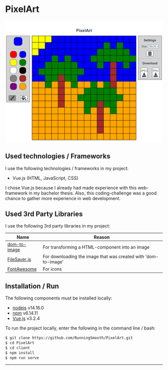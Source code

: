 # PixelArt

![Pixel Art Beispiel](pixel_art_demo.png)

## Used technologies / Frameworks

I use the following technologies / frameworks in my project:

- Vue.js (HTML, JavaScript, CSS)

I chose Vue.js because I already had made experience with this web-framework in my bachelor thesis. Also, this 
coding-challenge was a good chance to gather more experience in web development.

## Used 3rd Party Libraries

I use the following 3rd party libraries in my project:

Name | Reason
--- | ---
[dom-to-image](https://github.com/tsayen/dom-to-image) | For transforming a HTML-component into an image
[FileSaver.js](https://github.com/eligrey/FileSaver.js/) | For downloading the image that was created with 'dom-to-image'
[FontAwesome](https://fontawesome.com/) | For icons

## Installation / Run

The following components must be installed locally:

- [nodejs](https://nodejs.org/en/) v14.16.0
- [npm](https://nodejs.org/en/) v6.14.11
- [Vue.js](https://vuejs.org/) v3.2.4

To run the project locally, enter the following in the command line / bash:

```console
$ git clone https://github.com/RunningSmooth/PixelArt.git
$ cd PixelArt
$ cd client
$ npm install
$ npm run serve
```
---